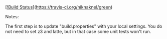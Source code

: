 [[!Build Status](https://travis-ci.org/niknaknel/green.svg?branch=master)](https://travis-ci.org/niknaknel/green)



Notes:

The first step is to update "build.properties" with your local
settings.  You do not need to set z3 and latte, but in that case
some unit tests won't run.
   
